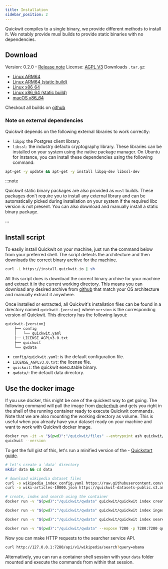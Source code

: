 ```yaml
---
title: Installation
sidebar_position: 2
---
```


Quickwit compiles to a single binary, we provide different methods to install it.
We notably provide musl builds to provide static binaries with no dependencies.


## Download

Version: 0.2.0 - [Release note](https://github.com/quickwit-oss/quickwit/releases/tag/v0.2.0)
License: [AGPL V3](https://github.com/quickwit-oss/quickwit/blob/main/LICENSE.md)
Downloads `.tar.gz`:
- [Linux ARM64](https://github.com/quickwit-oss/quickwit/releases/download/v0.2.0/quickwit-v0.2.0-aarch64-unknown-linux-gnu.tar.gz)
- [Linux ARM64 (static build)](https://github.com/quickwit-oss/quickwit/releases/download/v0.2.0/quickwit-v0.2.0-aarch64-unknown-linux-musl.tar.gz)
- [Linux x86_64](https://github.com/quickwit-oss/quickwit/releases/download/v0.2.0/quickwit-v0.2.0-x86_64-unknown-linux-gnu.tar.gz)
- [Linux x86_64 (static build)](https://github.com/quickwit-oss/quickwit/releases/download/v0.2.0/quickwit-v0.2.0-x86_64-unknown-linux-musl.tar.gz)
- [macOS x86_64](https://github.com/quickwit-oss/quickwit/releases/download/v0.2.0/quickwit-v0.2.0-x86_64-apple-darwin.tar.gz)


Checkout all builds on [github](https://github.com/quickwit-oss/quickwit/releases)

### Note on external dependencies

Quickwit depends on the following external libraries to work correctly:
- `libpq`: the Postgres client library.
- `libssl`: the industry defacto cryptography library.
These libraries can be installed on your system using the native package manager.
On Ubuntu for instance, you can install these dependencies using the following command:

```bash
apt-get -y update && apt-get -y install libpq-dev libssl-dev
```

:::note

Quickwit static binary packages are also provided as `musl` builds. These packages don't require you to install any external library and can be automatically picked during installation on your system if the required libc version is not present. You can also download and manually install a static binary package.

:::


## Install script

To easily install Quickwit on your machine, just run the command below from your preferred shell.
The script detects the architecture and then downloads the correct binary archive for the machine.

```bash
curl -L https://install.quickwit.io | sh
```

All this script does is download the correct binary archive for your machine and extract it in the current working directory. This means you can download any desired archive from [github](https://github.com/quickwit-oss/quickwit/releases) that match your OS architecture and manually extract it anywhere.

Once installed or extracted, all Quickwit's installation files can be found in a directory named `quickwit-{version}` where `version` is the corresponding version of Quickwit. This directory has the following layout:

```bash
quickwit-{version}
    ├── config
    │   └── quickwit.yaml
    ├── LICENSE_AGPLv3.0.txt
    ├── quickwit
    └── qwdata
```

- `config/quickwit.yaml`: is the default configuration file.
- `LICENSE_AGPLv3.0.txt`: the license file.
- `quickwit`: the quickwit executable binary.
- `qwdata/`: the default data directory.


## Use the docker image

If you use docker, this might be one of the quickest way to get going.
The following command will pull the image from [dockerhub](https://hub.docker.com/r/quickwit/quickwit)
and gets you right in the shell of the running container ready to execute Quickwit commands.
Note that we are also mounting the working directory as volume. This is useful when you already have your dataset ready on your machine and want to work with Quickwit docker image.

```bash
docker run -it -v "$(pwd)":"/quickwit/files" --entrypoint ash quickwit/quickwit
quickwit --version
```

To get the full gist of this, let's run a minified version of the - [Quickstart guide](./quickstart.md).

```bash
# let's create a `data` directory
mkdir data && cd data

# download wikipedia dataset files
curl -o wikipedia_index_config.yaml https://raw.githubusercontent.com/quickwit-oss/quickwit/main/config/tutorials/wikipedia/index-config.yaml
curl -o wiki-articles-10000.json https://quickwit-datasets-public.s3.amazonaws.com/wiki-articles-10000.json

# create, index and search using the container
docker run -v "$(pwd)":"/quickwit/qwdata" quickwit/quickwit index create --index-config ./qwdata/wikipedia_index_config.yaml

docker run -v "$(pwd)":"/quickwit/qwdata" quickwit/quickwit index ingest --index wikipedia --input-path ./qwdata/wiki-articles-10000.json

docker run -v "$(pwd)":"/quickwit/qwdata" quickwit/quickwit index search --index wikipedia --query "barack obama"

docker run -v "$(pwd)":"/quickwit/qwdata" --expose 7280 -p 7280:7280 quickwit/quickwit run --service searcher
```

Now you can make HTTP requests to the searcher service API.

```bash
curl http://127.0.0.1:7280/api/v1/wikipedia/search?query=obama
```

Alternatively, you can run a container shell session with your `data` folder mounted and execute the commands from within that session.
